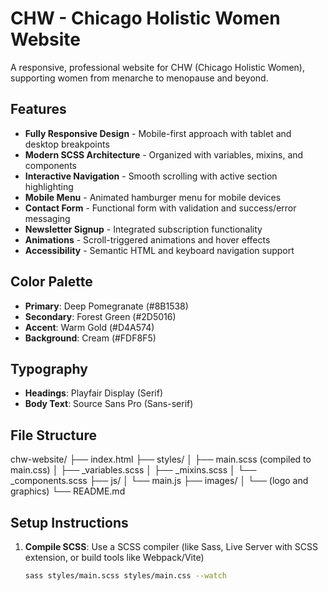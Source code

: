 # CHW - Chicago Holistic Women Website

A responsive, professional website for CHW (Chicago Holistic Women), supporting women from menarche to menopause and beyond.

## Features

- **Fully Responsive Design** - Mobile-first approach with tablet and desktop breakpoints
- **Modern SCSS Architecture** - Organized with variables, mixins, and components
- **Interactive Navigation** - Smooth scrolling with active section highlighting
- **Mobile Menu** - Animated hamburger menu for mobile devices
- **Contact Form** - Functional form with validation and success/error messaging
- **Newsletter Signup** - Integrated subscription functionality
- **Animations** - Scroll-triggered animations and hover effects
- **Accessibility** - Semantic HTML and keyboard navigation support

## Color Palette

- **Primary**: Deep Pomegranate (#8B1538)
- **Secondary**: Forest Green (#2D5016)
- **Accent**: Warm Gold (#D4A574)
- **Background**: Cream (#FDF8F5)

## Typography

- **Headings**: Playfair Display (Serif)
- **Body Text**: Source Sans Pro (Sans-serif)

## File Structure
chw-website/
├── index.html
├── styles/
│   ├── main.scss (compiled to main.css)
│   ├── _variables.scss
│   ├── _mixins.scss
│   └── _components.scss
├── js/
│   └── main.js
├── images/
│   └── (logo and graphics)
└── README.md

## Setup Instructions

1. **Compile SCSS**: Use a SCSS compiler (like Sass, Live Server with SCSS extension, or build tools like Webpack/Vite)
   ```bash
   sass styles/main.scss styles/main.css --watch